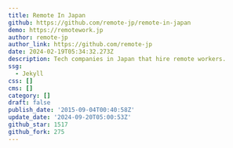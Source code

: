```yaml
---
title: Remote In Japan
github: https://github.com/remote-jp/remote-in-japan
demo: https://remotework.jp
author: remote-jp
author_link: https://github.com/remote-jp
date: 2024-02-19T05:34:32.273Z
description: Tech companies in Japan that hire remote workers.
ssg:
  - Jekyll
css: []
cms: []
category: []
draft: false
publish_date: '2015-09-04T00:40:58Z'
update_date: '2024-09-20T05:00:53Z'
github_star: 1517
github_fork: 275
---
```

